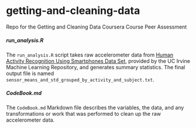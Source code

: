 getting-and-cleaning-data
=========================

Repo for the Getting and Cleaning Data Coursera Course Peer Assessment

##### run_analysis.R


The `run_analysis.R` script takes raw accelerometer data from [Human Activity
Recognition Using Smartphones Data
Set](http://archive.ics.uci.edu/ml/datasets/Human+Activity+Recognition+Using+Smartphones),
provided by the UC Irvine Machine Learning Repository, and generates summary
statistics. The final output file is named
`sensor_means_and_std_grouped_by_activity_and_subject.txt`.  


##### CodeBook.md

The `CodeBook.md` Markdown file describes the   variables, the data, and any
transformations or work that was performed to clean up the raw accelerometer
data.

